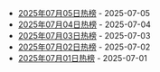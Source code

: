 * [2025年07月05日热榜](https://product-daily.haha.ai/posts/20250705) - 2025-07-05
* [2025年07月04日热榜](https://product-daily.haha.ai/posts/20250704) - 2025-07-04
* [2025年07月03日热榜](https://product-daily.haha.ai/posts/20250703) - 2025-07-03
* [2025年07月02日热榜](https://product-daily.haha.ai/posts/20250702) - 2025-07-02
* [2025年07月01日热榜](https://product-daily.haha.ai/posts/20250701) - 2025-07-01
